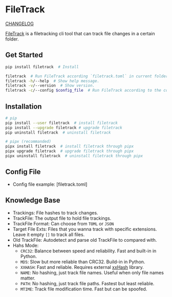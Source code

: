 # FileTrack

[CHANGELOG](CHANGELOG.md)

[FileTrack](https://github.com/kyan001/PyFileTrack) is a filetracking cli tool that can track file changes in a certain folder.

## Get Started

```sh
pip install filetrack  # Install

filetrack  # Run FileTrack according `filetrack.toml` in current folder.
filetrack -h/--help  # Show help message.
filetrack -v/--version  # Show version.
filetrack -c/--config $config_file  # Run FileTrack according to the config file.
```

## Installation

```sh
# pip
pip install --user filetrack  # install filetrack
pip install --upgrade filetrack # upgrade filetrack
pip uninstall filetrack  # uninstall filetrack

# pipx (recommanded)
pipx install filetrack  # install filetrack through pipx
pipx upgrade filetrack  # upgrade filetrack through pipx
pipx uninstall filetrack  # uninstall filetrack through pipx
```

## Config File

* Config file example: [filetrack.toml]

## Knowledge Base

* Trackings: File hashes to track changes.
* TrackFile: The output file to hold file trackings.
* TrackFile Format: Can choose from `TOML` or `JSON`
* Target File Exts: Files that you wanna track with specific extensions. Leave it empty `[]` to track all files.
* Old TrackFile: Autodetect and parse old TrackFile to compared with.
* Hahs Mode:
    * `CRC32`: Balance between speed and reliability. Fast and built-in in Python.
    * `MD5`: Slow but more reliable than CRC32. Build-in in Python.
    * `XXHASH`: Fast and reliable. Requires external [xxHash](https://github.com/Cyan4973/xxHash) library.
    * `NAME`: No hashing, just track file names. Useful when only file names matter.
    * `PATH`: No hashing, just track file paths. Fastest but least reliable.
    * `MTIME`: Track file modification time. Fast but can be spoofed.
